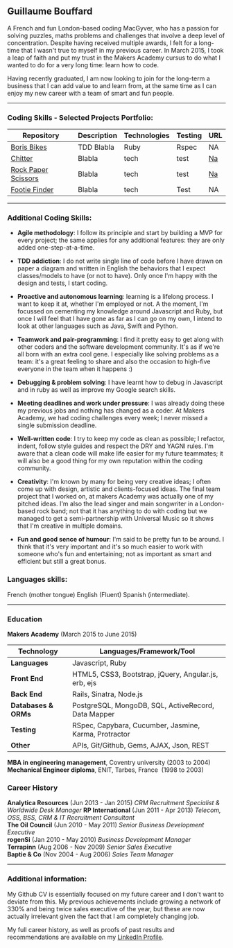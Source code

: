 ## Guillaume Bouffard

A French and fun London-based coding MacGyver, who has a passion for solving puzzles, maths problems and challenges that involve a deep level of concentration. Despite having received multiple awards, I felt for a long-time that I wasn't true to myself in my previous career. In March 2015, I took a leap of faith and put my trust in the Makers Academy cursus to do what I wanted to do for a very long time: learn how to code. 

Having recently graduated, I am now looking to join for the long-term a business that I can add value to and learn from, at the same time as I can enjoy my new career with a team of smart and fun people.

***

### Coding Skills - Selected Projects Portfolio:

| Repository | Description | Technologies | Testing | URL |
| ------------ | ----------- | ----------- | ----------- | ----------- |
| [Boris Bikes](https://github.com/GBouffard/BB5) | TDD Blabla | Ruby | Rspec | NA |
| [Chitter](TBC) | Blabla | tech | test | [Na](http_na/) |
| [Rock Paper Scissors](TBC) | Blabla | tech | test | [Na](http_na/) |
| [Footie Finder](https://github.com/GBouffard/footy_finder) | Blabla| tech | Test  | NA |

***

### Additional Coding Skills:

- **Agile methodology**: I follow its principle and start by building a MVP for every project; the same applies for any additional features: they are only added one-step-at-a-time.

- **TDD addiction**: I do not write single line of code before I have drawn on paper a diagram and written in English the behaviors that I expect classes/models to have (or not to have). Only once I'm happy with the design and tests, I start coding.

- **Proactive and autonomous learning**: learning is a lifelong process. I want to keep it at, whether I'm employed or not. A the moment, I'm focussed on cementing my knowledge around Javascript and Ruby, but once I will feel that I have gone as far as I can go on my own, I intend to look at other languages such as Java, Swift and Python.

- **Teamwork and pair-programming**: I find it pretty easy to get along with other coders and the software development community. It's as if we're all born with an extra cool gene. I especially like solving problems as a team: it's a great feeling to share and also the occasion to high-five everyone in the team when it happens :)

- **Debugging & problem solving**: I have learnt how to debug in Javascript and in ruby as well as improve my Google search skills.

- **Meeting deadlines and work under pressure**: I was already doing these my previous jobs and nothing has changed as a coder. At Makers Academy, we had coding challenges every week; I never missed a single submission deadline.

- **Well-written code**: I try to keep my code as clean as possible; I refactor, indent, follow style guides and respect the DRY and YAGNI rules. I'm aware that a clean code will make life easier for my future teammates; it will also be a good thing for my own reputation within the coding community.

- **Creativity**: I'm known by many for being very creative ideas; I often come up with design, artistic and clients-focused ideas. The final team project that I worked on, at makers Academy was actually one of my pitched ideas. I'm also the lead singer and main songwriter in a London-based rock band; not that it has anything to do with coding but we managed to get a semi-partnership with Universal Music so it shows that I'm creative in multiple domains.

- **Fun and good sence of humour**: I'm said to be pretty fun to be around. I think that it's very important and it's so much easier to work with someone who's fun and entertaining; not as important as smart and efficient but still a great bonus.

### Languages skills:
French (mother tongue)
English (Fluent)
Spanish (intermediate).

***

### Education

**Makers Academy** (March 2015 to June 2015)

Technology | Languages/Framework/Tool
-----------|------------------------
**Languages** | Javascript, Ruby
**Front End** | HTML5, CSS3, Bootstrap, jQuery, Angular.js, erb, ejs
**Back End** | Rails, Sinatra, Node.js
**Databases & ORMs** | PostgreSQL, MongoDB, SQL, ActiveRecord, Data Mapper
**Testing** | RSpec, Capybara, Cucumber, Jasmine, Karma, Protractor
**Other** | APIs, Git/Github, Gems, AJAX, Json, REST

**MBA in engineering management**, Coventry university (2003 to 2004)                      
**Mechanical Engineer diploma**, ENIT, Tarbes, France  (1998 to 2003)

### Career History

**Analytica Resources** (Jun 2013 - Jan 2015) *CRM Recruitment Specialist & Worldwide Desk Manager*
**RP International** (Jun 2011 - Apr 2013) *Telecom, OSS, BSS, CRM & IT Recruitment Consultant*  
**The Oil Council** (Jun 2010 - May 2011) *Senior Business Development Executive*  
**rogenSi** (Jan 2010 - May 2010) *Business Development Manager*  
**Terrapinn** (Aug 2006 - Nov 2009) *Senior Sales Executive*  
**Baptie & Co** (Nov 2004 - Aug 2006) *Sales Team Manager*  

***

### Additional information:

My Github CV is essentially focused on my future career and I don't want to deviate from this. My previous achievements include growing a network of 330% and being twice sales executive of the year, but these are now actually irrelevant given the fact that I am completely changing job.

My full career history, as well as proofs of past results and recommendations are available on my [LinkedIn Profile](https://uk.linkedin.com/in/gbouffard).